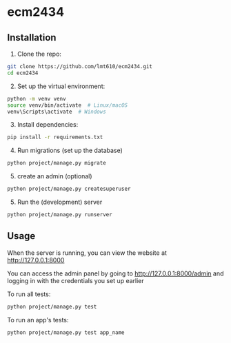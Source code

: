 # ecm2434

## Installation
1. Clone the repo:
```sh
git clone https://github.com/lmt610/ecm2434.git
cd ecm2434
```

2. Set up the virtual environment:
```sh
python -m venv venv
source venv/bin/activate  # Linux/macOS
venv\Scripts\activate  # Windows
```

3. Install dependencies:
```sh
pip install -r requirements.txt
```

4. Run migrations (set up the database)
```sh
python project/manage.py migrate
```

5. create an admin (optional)
```sh
python project/manage.py createsuperuser
```

5. Run the (development) server
```sh
python project/manage.py runserver
```

## Usage
When the server is running, you can view the website at http://127.0.0.1:8000

You can access the admin panel by going to http://127.0.0.1:8000/admin and logging in with the credentials
you set up earlier

To run all tests:
```sh
python project/manage.py test
```

To run an app's tests:
```sh
python project/manage.py test app_name
```

